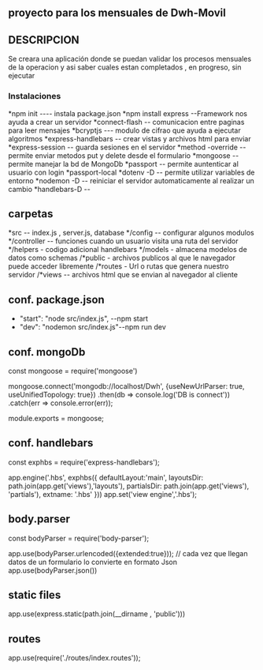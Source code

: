 ## proyecto para los mensuales de Dwh-Movil


## DESCRIPCION

Se creara una aplicación donde se puedan validar los procesos mensuales de la operacion y asi saber cuales estan completados , en progreso, sin ejecutar

### Instalaciones
*npm init ---- instala package.json
*npm install express --Framework nos ayuda a crear un servidor
*connect-flash -- comunicacion entre paginas para leer mensajes
*bcryptjs --- modulo de cifrao que ayuda a ejecutar algoritmos
*express-handlebars -- crear vistas y archivos html para enviar
*express-session -- guarda sesiones en el servidor
*method -override -- permite enviar metodos put y delete desde el formulario
*mongoose -- permite manejar la bd de MongoDb
*passport -- permite auntenticar al usuario con login
*passport-local
*dotenv -D -- permite utilizar variables de entorno
*nodemon -D -- reiniciar el servidor automaticamente al realizar un cambio
*handlebars-D --

## carpetas 

*src -- index.js , server.js, database
*/config -- configurar algunos modulos
*/controller -- funciones cuando un usuario visita una ruta del servidor
*/helpers - codigo adicional handlebars
*/models - almacena modelos de datos como schemas
/*public - archivos publicos al que le navegador puede acceder libremente
/*routes - Url o rutas que genera nuestro servidor
/*views -- archivos html que se envian al navegador al cliente


## conf. package.json

*  "start": "node src/index.js", --npm start
*   "dev": "nodemon src/index.js"--npm run dev

## conf. mongoDb

   const mongoose = require('mongoose')
 
   mongoose.connect('mongodb://localhost/Dwh', {useNewUrlParser: true, useUnifiedTopology: true})
   .then(db => console.log('DB is connect'))
   .catch(err => console.error(err));

   module.exports = mongoose;               
 
 ## conf. handlebars
const exphbs = require('express-handlebars');

 app.engine('.hbs', exphbs({
    defaultLayout:'main',
    layoutsDir: path.join(app.get('views'),'layouts'),
    partialsDir: path.join(app.get('views'), 'partials'),
    extname: '.hbs'
}))
app.set('view engine','.hbs');

## body.parser
const bodyParser = require('body-parser');

app.use(bodyParser.urlencoded({extended:true})); // cada vez que llegan datos de un formulario lo convierte en formato Json
app.use(bodyParser.json()) 

## static files 

 app.use(express.static(path.join(__dirname , 'public')))

 ## routes

 app.use(require('./routes/index.routes'));
